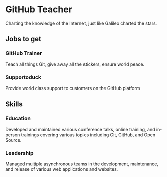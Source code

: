 # GitHub Teacher

Charting the knowledge of the Internet, just like Galileo charted the stars.

## Jobs to get

### GitHub Trainer

Teach all things Git, give away all the stickers, ensure world peace.

### Supportoduck

Provide world class support to customers on the GitHub platform

## Skills

### Education

Developed and maintained various conference talks, online training, and in-person trainings covering various topics including Git, GitHub, and Open Source.

### Leadership

Managed multiple asynchronous teams in the development, maintenance, and release of various web applications and websites.
